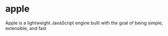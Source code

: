 # apple
Apple is a lightweight JavaScript engine built with the goal of being simple, extensible, and fast

